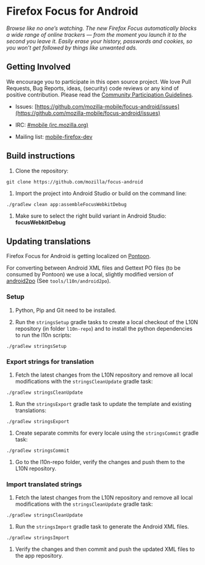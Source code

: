 # Firefox Focus for Android

_Browse like no one’s watching. The new Firefox Focus automatically blocks a wide range of online trackers — from the moment you launch it to the second you leave it. Easily erase your history, passwords and cookies, so you won’t get followed by things like unwanted ads._

Getting Involved
----------------

We encourage you to participate in this open source project. We love Pull Requests, Bug Reports, ideas, (security) code reviews or any kind of positive contribution. Please read the [Community Participation Guidelines](https://www.mozilla.org/en-US/about/governance/policies/participation/).

* Issues: [https://github.com/mozilla-mobile/focus-android/issues](https://github.com/mozilla-mobile/focus-android/issues)

* IRC: [#mobile (irc.mozilla.org)](https://wiki.mozilla.org/IRC)

* Mailing list: [mobile-firefox-dev](https://mail.mozilla.org/listinfo/mobile-firefox-dev)

Build instructions
------------------

1. Clone the repository:

  ```shell
  git clone https://github.com/mozilla/focus-android
  ```

1. Import the project into Android Studio or build on the command line:

  ```shell
  ./gradlew clean app:assembleFocusWebkitDebug
  ```

1. Make sure to select the right build variant in Android Studio: **focusWebkitDebug**

Updating translations
---------------------

Firefox Focus for Android is getting localized on [Pontoon](https://pontoon.mozilla.org/projects/focus-for-android/).

For converting between Android XML files and Gettext PO files (to be consumed by Pontoon) we use a local, slightly modified version of [android2po](https://github.com/miracle2k/android2po) (See `tools/l10n/android2po`).

### Setup

1. Python, Pip and Git need to be installed.

1. Run the `stringsSetup` gradle tasks to create a local checkout of the L10N repository (in folder `l10n-repo`) and to install the python dependencies to run the l10n scripts:

  ```shell
  ./gradlew stringsSetup
  ```


### Export strings for translation

1. Fetch the latest changes from the L10N repository and remove all local modifications with the `stringsCleanUpdate` gradle task:

  ```shell
  ./gradlew stringsCleanUpdate
  ```

1. Run the `stringsExport` gradle task to update the template and existing translations:

  ```shell
  ./gradlew stringsExport
  ```
  
1. Create separate commits for every locale using the `stringsCommit` gradle task:

  ```shell
  ./gradlew stringsCommit
  ```

1. Go to the l10n-repo folder, verify the changes and push them to the L10N repository.

### Import translated strings

1. Fetch the latest changes from the L10N repository and remove all local modifications with the `stringsCleanUpdate` gradle task:

  ```shell
  ./gradlew stringsCleanUpdate
  ```
  
1. Run the `stringsImport` gradle task to generate the Android XML files.

  ```shell
  ./gradlew stringsImport
  ```

1. Verify the changes and then commit and push the updated XML files to the app repository.
  

